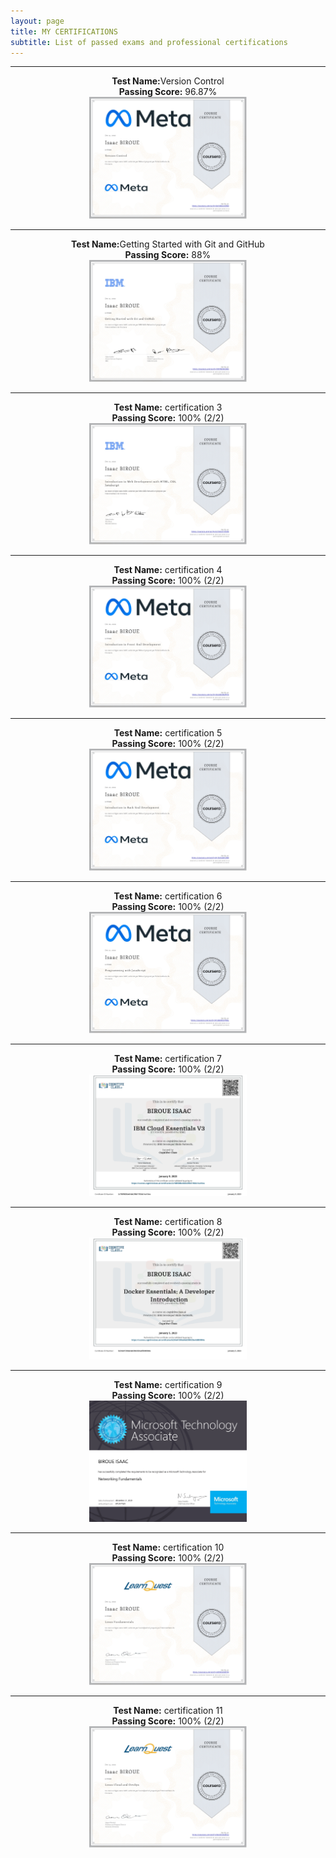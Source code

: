 ```yaml
---
layout: page
title: MY CERTIFICATIONS
subtitle: List of passed exams and professional certifications
---
```


--------------------------
<p align="center">
  <b>Test Name:</b>Version Control<br><b>Passing Score:</b> 96.87% <br>
<a href="/assets/certificates/1.jpg"><img src="/assets/certificates/1.jpg" style="width: 50%; height: 50%"></a> <br>
</p>
<hr>
<p align="center">
  <b>Test Name:</b>Getting Started with Git and GitHub<br><b>Passing Score:</b> 88% <br>
<a href="/assets/certificates/2.jpg"><img src="/assets/certificates/2.jpg" style="width: 50%; height: 50%"></a> <br>
</p>
<hr>
<p align="center">
  <b>Test Name:</b> certification 3<br><b>Passing Score:</b> 100% (2/2) <br>
<a href="/assets/certificates/3.jpg"><img src="/assets/certificates/3.jpg" style="width: 50%; height: 50%"></a> <br>
</p>
<hr>
<p align="center">
  <b>Test Name:</b> certification 4<br><b>Passing Score:</b> 100% (2/2) <br>
<a href="/assets/certificates/4.jpg"><img src="/assets/certificates/4.jpg" style="width: 50%; height: 50%"></a> <br>
</p>
<hr>
<p align="center">
  <b>Test Name:</b> certification 5<br><b>Passing Score:</b> 100% (2/2) <br>
<a href="/assets/certificates/5.jpg"><img src="/assets/certificates/5.jpg" style="width: 50%; height: 50%"></a> <br>
</p>
<hr>
<p align="center">
  <b>Test Name:</b> certification 6<br><b>Passing Score:</b> 100% (2/2) <br>
<a href="/assets/certificates/6.jpg"><img src="/assets/certificates/6.jpg" style="width: 50%; height: 50%"></a> <br>
</p>
<hr>
<p align="center">
  <b>Test Name:</b> certification 7<br><b>Passing Score:</b> 100% (2/2) <br>
<a href="/assets/certificates/7.jpg"><img src="/assets/certificates/7.jpg" style="width: 50%; height: 50%"></a> <br>
</p>
<hr>
<p align="center">
  <b>Test Name:</b> certification 8<br><b>Passing Score:</b> 100% (2/2) <br>
<a href="/assets/certificates/8.jpg"><img src="/assets/certificates/8.jpg" style="width: 50%; height: 50%"></a> <br>
</p>
<hr>
<p align="center">
  <b>Test Name:</b> certification 9<br><b>Passing Score:</b> 100% (2/2) <br>
<a href="/assets/certificates/9.jpg"><img src="/assets/certificates/9.jpg" style="width: 50%; height: 50%"></a> <br>
</p>
<hr>
<p align="center">
  <b>Test Name:</b> certification 10<br><b>Passing Score:</b> 100% (2/2) <br>
<a href="/assets/certificates/10.jpg"><img src="/assets/certificates/10.jpg" style="width: 50%; height: 50%"></a> <br>
</p>
<hr>
<p align="center">
  <b>Test Name:</b> certification 11<br><b>Passing Score:</b> 100% (2/2) <br>
<a href="/assets/certificates/11.jpg"><img src="/assets/certificates/11.jpg" style="width: 50%; height: 50%"></a> <br>
</p>
